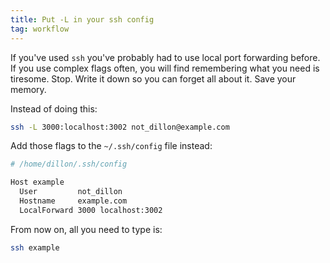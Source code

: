 ```yaml
---
title: Put -L in your ssh config
tag: workflow
---
```


If you've used `ssh` you've probably had to use local port forwarding before. If you use complex flags often, you will find remembering what you need is tiresome. Stop. Write it down so you can forget all about it. Save your memory.

Instead of doing this:

```sh
ssh -L 3000:localhost:3002 not_dillon@example.com
```

Add those flags to the `~/.ssh/config` file instead:

```sh
# /home/dillon/.ssh/config

Host example
  User         not_dillon
  Hostname     example.com
  LocalForward 3000 localhost:3002
```

From now on, all you need to type is:

```sh
ssh example
```
